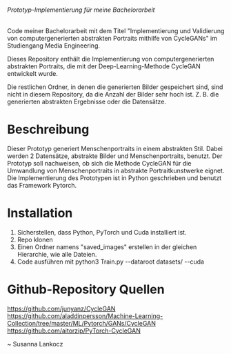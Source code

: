 ###### Prototyp-Implementierung für meine Bachelorarbeit ######

Code meiner Bachelorarbeit mit dem Titel "Implementierung und Validierung von computergenerierten
abstrakten Portraits mithilfe von CycleGANs" im Studiengang Media Engineering.

Dieses Repository enthält die Implementierung von computergenerierten abstrakten Portraits, die mit der Deep-Learning-Methode CycleGAN entwickelt wurde. 

Die restlichen Ordner, in denen die generierten Bilder gespeichert sind, sind nicht in diesem Repository, da die Anzahl der Bilder sehr hoch ist. 
Z. B. die generierten abstrakten Ergebnisse oder die Datensätze. 

# Beschreibung 

Dieser Prototyp generiert Menschenportraits in einem abstrakten Stil. Dabei werden 2 Datensätze, abstrakte Bilder und Menschenportraits, benutzt.
Der Prototyp soll nachweisen, ob sich die Methode CycleGAN für die Umwandlung von Menschenportraits in abstrakte Portraitkunstwerke eignet.
Die Implementierung des Prototypen ist in Python geschrieben und benutzt das Framework Pytorch.

# Installation 

1. Sicherstellen, dass Python, PyTorch und Cuda installiert ist. 
2. Repo klonen  
3. Einen Ordner namens "saved_images" erstellen in der gleichen Hierarchie, wie alle Dateien.
4. Code ausführen mit python3 Train.py --dataroot datasets/ --cuda


# Github-Repository Quellen 

https://github.com/junyanz/CycleGAN
https://github.com/aladdinpersson/Machine-Learning-Collection/tree/master/ML/Pytorch/GANs/CycleGAN
https://github.com/aitorzip/PyTorch-CycleGAN


~ Susanna Lankocz
